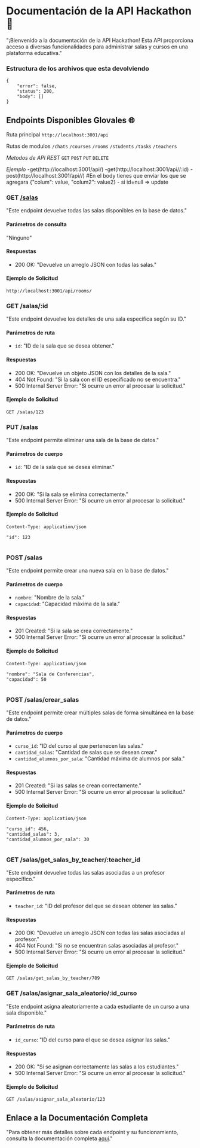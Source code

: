 # Documentación de la API Hackathon 📝

"¡Bienvenido a la documentación de la API Hackathon! Esta API proporciona acceso a diversas funcionalidades para administrar salas y cursos en una plataforma educativa."


### Estructura de los archivos que esta devolviendo

```
{
    "error": false,
    "status": 200,
    "body": []
}

```

## Endpoints Disponibles Glovales 🌐

Ruta principal
```http://localhost:3001/api```

Rutas de modulos
```/chats```
```/courses```
```/rooms```
```/students```
```/tasks```
```/teachers```


*Metodos de API REST*
```GET```
```POST```
```PUT```
```DELETE```

*Ejemplo*
-get(http://localhost:3001/api/<modules>)
-get(http://localhost:3001/api/<modules>/:id)
-post(http://localhost:3001/api/<modules>/)           #En el body tienes que enviar los que se agregara {"colum": value, "colum2": value2}  - si id=null => update



### GET [/salas](http://localhost:3001/api/rooms/)

"Este endpoint devuelve todas las salas disponibles en la base de datos."

#### Parámetros de consulta

"Ninguno"

#### Respuestas

- 200 OK: "Devuelve un arreglo JSON con todas las salas."

#### Ejemplo de Solicitud

```
http://localhost:3001/api/rooms/

```


### GET /salas/:id

"Este endpoint devuelve los detalles de una sala específica según su ID."

#### Parámetros de ruta

- `id`: "ID de la sala que se desea obtener."

#### Respuestas

- 200 OK: "Devuelve un objeto JSON con los detalles de la sala."
- 404 Not Found: "Si la sala con el ID especificado no se encuentra."
- 500 Internal Server Error: "Si ocurre un error al procesar la solicitud."

#### Ejemplo de Solicitud

```GET /salas/123```

### PUT /salas

"Este endpoint permite eliminar una sala de la base de datos."

#### Parámetros de cuerpo

- `id`: "ID de la sala que se desea eliminar."

#### Respuestas

- 200 OK: "Si la sala se elimina correctamente."
- 500 Internal Server Error: "Si ocurre un error al procesar la solicitud."

#### Ejemplo de Solicitud

```PUT /salas
Content-Type: application/json

```
    "id": 123
```
```

### POST /salas

"Este endpoint permite crear una nueva sala en la base de datos."

#### Parámetros de cuerpo

- `nombre`: "Nombre de la sala."
- `capacidad`: "Capacidad máxima de la sala."

#### Respuestas

- 201 Created: "Si la sala se crea correctamente."
- 500 Internal Server Error: "Si ocurre un error al procesar la solicitud."

#### Ejemplo de Solicitud

```POST /salas
Content-Type: application/json

```
    "nombre": "Sala de Conferencias",
    "capacidad": 50
```
```

### POST /salas/crear_salas

"Este endpoint permite crear múltiples salas de forma simultánea en la base de datos."

#### Parámetros de cuerpo

- `curso_id`: "ID del curso al que pertenecen las salas."
- `cantidad_salas`: "Cantidad de salas que se desean crear."
- `cantidad_alumnos_por_sala`: "Cantidad máxima de alumnos por sala."

#### Respuestas

- 201 Created: "Si las salas se crean correctamente."
- 500 Internal Server Error: "Si ocurre un error al procesar la solicitud."

#### Ejemplo de Solicitud

```POST /salas/crear_salas
Content-Type: application/json

```
    "curso_id": 456,
    "cantidad_salas": 3,
    "cantidad_alumnos_por_sala": 30
```
```

### GET /salas/get_salas_by_teacher/:teacher_id

"Este endpoint devuelve todas las salas asociadas a un profesor específico."

#### Parámetros de ruta

- `teacher_id`: "ID del profesor del que se desean obtener las salas."

#### Respuestas

- 200 OK: "Devuelve un arreglo JSON con todas las salas asociadas al profesor."
- 404 Not Found: "Si no se encuentran salas asociadas al profesor."
- 500 Internal Server Error: "Si ocurre un error al procesar la solicitud."

#### Ejemplo de Solicitud

```GET /salas/get_salas_by_teacher/789```

### GET /salas/asignar_sala_aleatorio/:id_curso

"Este endpoint asigna aleatoriamente a cada estudiante de un curso a una sala disponible."

#### Parámetros de ruta

- `id_curso`: "ID del curso para el que se desea asignar las salas."

#### Respuestas

- 200 OK: "Si se asignan correctamente las salas a los estudiantes."
- 500 Internal Server Error: "Si ocurre un error al procesar la solicitud."

#### Ejemplo de Solicitud

```GET /salas/asignar_sala_aleatorio/123```

## Enlace a la Documentación Completa

"Para obtener más detalles sobre cada endpoint y su funcionamiento, consulta la documentación completa [aquí](https://example.com)."



